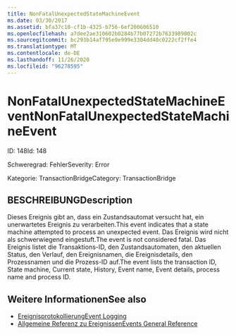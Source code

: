 ```yaml
---
title: NonFatalUnexpectedStateMachineEvent
ms.date: 03/30/2017
ms.assetid: bfa37c10-cf1b-4325-b756-6ef200606510
ms.openlocfilehash: a7dee2ae310602b0284b77b07272b7633989002c
ms.sourcegitcommit: bc293b14af795e0e999e3304dd40c0222cf2ffe4
ms.translationtype: MT
ms.contentlocale: de-DE
ms.lasthandoff: 11/26/2020
ms.locfileid: "96278595"
---
```

# <a name="nonfatalunexpectedstatemachineevent"></a><span data-ttu-id="cc580-102">NonFatalUnexpectedStateMachineEvent</span><span class="sxs-lookup"><span data-stu-id="cc580-102">NonFatalUnexpectedStateMachineEvent</span></span>

<span data-ttu-id="cc580-103">ID: 148</span><span class="sxs-lookup"><span data-stu-id="cc580-103">Id: 148</span></span>  
  
 <span data-ttu-id="cc580-104">Schweregrad: Fehler</span><span class="sxs-lookup"><span data-stu-id="cc580-104">Severity: Error</span></span>  
  
 <span data-ttu-id="cc580-105">Kategorie: TransactionBridge</span><span class="sxs-lookup"><span data-stu-id="cc580-105">Category: TransactionBridge</span></span>  
  
## <a name="description"></a><span data-ttu-id="cc580-106">BESCHREIBUNG</span><span class="sxs-lookup"><span data-stu-id="cc580-106">Description</span></span>  

 <span data-ttu-id="cc580-107">Dieses Ereignis gibt an, dass ein Zustandsautomat versucht hat, ein unerwartetes Ereignis zu verarbeiten.</span><span class="sxs-lookup"><span data-stu-id="cc580-107">This event indicates that a state machine attempted to process an unexpected event.</span></span> <span data-ttu-id="cc580-108">Das Ereignis wird nicht als schwerwiegend eingestuft.</span><span class="sxs-lookup"><span data-stu-id="cc580-108">The event is not considered fatal.</span></span> <span data-ttu-id="cc580-109">Das Ereignis listet die Transaktions-ID, den Zustandsautomaten, den aktuellen Status, den Verlauf, den Ereignisnamen, die Ereignisdetails, den Prozessnamen und die Prozess-ID auf.</span><span class="sxs-lookup"><span data-stu-id="cc580-109">The event lists the transaction ID, State machine, Current state, History, Event name, Event details, process name and process ID.</span></span>  
  
## <a name="see-also"></a><span data-ttu-id="cc580-110">Weitere Informationen</span><span class="sxs-lookup"><span data-stu-id="cc580-110">See also</span></span>

- [<span data-ttu-id="cc580-111">Ereignisprotokollierung</span><span class="sxs-lookup"><span data-stu-id="cc580-111">Event Logging</span></span>](index.md)
- [<span data-ttu-id="cc580-112">Allgemeine Referenz zu Ereignissen</span><span class="sxs-lookup"><span data-stu-id="cc580-112">Events General Reference</span></span>](events-general-reference.md)
